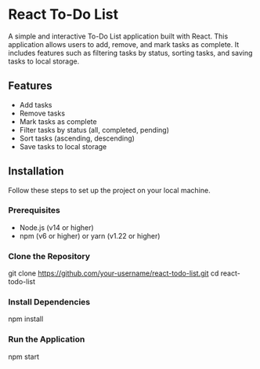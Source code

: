 # React To-Do List

A simple and interactive To-Do List application built with React. This application allows users to add, remove, and mark tasks as complete. It includes features such as filtering tasks by status, sorting tasks, and saving tasks to local storage.

## Features

- Add tasks
- Remove tasks
- Mark tasks as complete
- Filter tasks by status (all, completed, pending)
- Sort tasks (ascending, descending)
- Save tasks to local storage

## Installation

Follow these steps to set up the project on your local machine.

### Prerequisites

- Node.js (v14 or higher)
- npm (v6 or higher) or yarn (v1.22 or higher)

### Clone the Repository

git clone https://github.com/your-username/react-todo-list.git
cd react-todo-list

### Install Dependencies
npm install

### Run the Application
npm start




